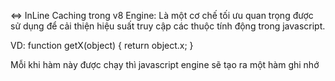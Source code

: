 <=> InLine Caching trong v8 Engine: Là một cơ chế tối ưu quan trọng được sử dụng để cải thiện hiệu suất truy cập các thuộc tính động trong javascript.

VD:
  function getX(object) {
    return object.x;
  }
  
  Mỗi khi hàm này được chạy thì javascript engine sẽ tạo ra một hàm ghi nhớ
  